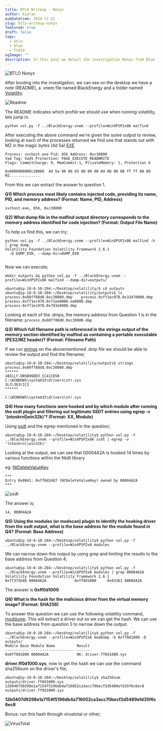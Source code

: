 ```yaml
---
title: BTLO Writeup - Nonyx
author: Kieran
pubDatetime: 2024-11-21
slug: btlo-writeup-nonyx
featured: true
draft: false
tags:
  - btlo
  - blue
  - T1014
ogImage: ""
description: In this post we detail the investigation Nonyx from Blue Team Labs Online
---
```


![BTLO Nonyx](@assets/images/btlo-writeup-nonyx.png)

After booting into the investigation, we can see on the desktop we have a note (README), a .vnem file named BlackEnergy and a folder named [Volatility](https://volatilityfoundation.org/). 

![Readme](@assets/images/btlo-writeup-nonyx-readme.png)

The README indicates which profile we should use when running volatility, lets jump in.

```
python vol.py -f ../BlackEnergy.vnem --profile=WinXPSP2x86 malfind
```

After executing the above command we're given the some output to review, looking at each of the processes returned we find one that stands out with MZ in the magic bytes (4d 5a) [EXE](https://en.wikipedia.org/wiki/DOS_MZ_executable)


```
Process: svchost.exe Pid: 856 Address: 0xc30000
Vad Tag: VadS Protection: PAGE_EXECUTE_READWRITE
Flags: CommitCharge: 9, MemCommit:1, PrivateMemory: 1, Protection 6

0x0000000000c30000  4d 5a 90 00 03 00 00 00 04 00 00 00 ff ff 00 00   MZ..............
```

From this we can extract the answer to question 1.

**Q1) Which process most likely contains injected code, providing its name, PID, and memory address? (Format: Name, PID, Address)**

```
svchost.exe, 856, 0xc30000
```

**Q2) What dump file in the malfind output directory corresponds to the memory address identified for code injection? (Format: Output File Name)**

To help us find this, we can try;

```
python vol.py -f ../BlackEnergy.vnem --profile=WinXPSP2x86 malfind -h | grep dump
Volatility Foundation Volatility Framework 2.6.1
  -D DUMP_DIR, --dump-dir=DUMP_DIR
            
```

Now we can execute;

```
mkdir outputs && python vol.py -f ../BlackEnergy.vnem --profile=WinXPSP2x86 malfind --dump-dir=outputs/
```



```
ubuntu@ip-10-0-10-204:~/Desktop/volatility/$ cd outputs
ubuntu@ip-10-0-10-204:~/Desktop/volatility/outputs$ ls
process.0x80ff88d8.0xc30000.dmp    process.0xff1ec978.0x33470000.dmp  process.0xff1ec978.0x71ee0000.ee0000.dmp process.0xff1ec978.0x793e0000.dmp
```

Looking at each of the .dmps, the memory address from Question 1 is in the filename: ```process.0x80ff88d8.0xc30000.dmp ```

**Q3) Which full filename path is referenced in the strings output of the memory section identified by malfind as containing a portable executable (PE32/MZ header)? (Format: Filename Path)**

If we run [strings](https://linux.die.net/man/1/strings) on the abovementioned .dmp file we should be able to review the output and find the filename;

```
ubuntu@ip-10-0-10-204:~/Desktop/volatility/outputs$ strings process.0x80ff88d8.0xc30000.dmp
******
xBILLY-DB5B96DD3_CC41CD50
C:\WINDOWS\system32\drivers\str.sys
3L3\3b3r3|3
******
```
```C:\WINDOWS\system32\drivers\str.sys```

**Q4) How many functions were hooked and by which module after running the ssdt plugin and filtering out legitimate SSDT entries using egrep -v '(ntoskrnl|win32k)'? (Format: XX, Module)**

Using [ssdt](https://github.com/volatilityfoundation/volatility/wiki/Command-Reference#ssdt) and the egrep mentioned in the question;

```
ubuntu@ip-10-0-10-204:~/Desktop/volatility$ python vol.py -f ../BlackEnergy.vnem --profile=WinXPSP2x86 ssdt | egrep -v '(ntoskrnl|win32k)'
```

Looking at the output, we can see that 00004A2A is hooked 14 times by various functions within the Ntdll library

eg: [NtDeleteValueKey](https://malapi.io/winapi/NtDeleteValueKey)

```
***
Entry 0x0041: 0xff0d2487 (NtDeleteValueKey) owned by 00004A2A
***
```

![ssdt](@assets/images/btlo-writeup-nonyx-ssdt.png)

The answer is;
```
14, 00004A2A
```

**Q5) Using the modules (or modscan) plugin to identify the hooking driver from the ssdt output, what is the base address for the module found in Q4? (Format: Base Address)**

```
ubuntu@ip-10-0-10-204:~/Desktop/volatility$ python vol.py -f ../BlackEnergy.vnem --profile=WinXPSP2x6 modules
```

We can narrow down this output by using grep and limiting the results to the base address from Question 4;

```
ubuntu@ip-10-0-10-204:~/Desktop/volatility$ python vol.py -f ../BlackEnergy.vnem --profile=WinXPSP2x6 modules | grep 00004A2A
Volatility Foundation Volatility Framework 2.6.1
0xff375b08 00004A2A             0xff0d1000     0x83361 00004A2A
```

The answer is **0xff0d1000**

**Q6) What is the hash for the malicious driver from the virtual memory image? (Format: SHA256)**

To answer this question we can use the following volatility command, [moddump](https://github.com/volatilityfoundation/volatility/wiki/command-reference#moddump). This will extract a driver out so we can get the hash. We can use the base address from question 5 to narrow down the output.

```
ubuntu@ip-10-0-10-204:~/Desktop/volatility$ python vol.py -f ../BlackEnergy.vnem --profile=WinXPSP2x6 moddump -b 0xff0d1000 -D outputs/
Module Base Module Name          Result
----------- -------------------- ------
0x0ff0d1000 00004A2A             OK: driver.ff0d1000.sys

```
**driver.ff0d1000.sys**, now to get the hash we can use the command sha256sum on the driver's file;

```
ubuntu@ip-10-0-10-204:~/Desktop/volatility$ sha256sum outputs/driver.ff0d1000.sys
12b0407d9298e1a7154f5196db4a716052ca3acc70becf2d5489efd35f6c6ec8  outputs/driver.ff0d1000.sys
```
**12b0407d9298e1a7154f5196db4a716052ca3acc70becf2d5489efd35f6c6ec8**

Bonus: run this hash through virustotal or other;

![VirusTotal](@assets/images/btlo-writeup-nonyx-virustotal.png)

